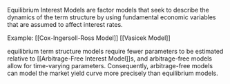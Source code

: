Equilibrium Interest Models are factor models that seek to describe the dynamics of the term structure by using fundamental economic variables that are assumed to affect interest rates. 

Example:
[[Cox-Ingersoll-Ross Model]]
[[Vasicek Model]]

equilibrium term structure models require fewer parameters to be estimated relative to [[Arbitrage-Free Interest Model]]s, and arbitrage-free models allow for time-varying parameters. Consequently, arbitrage-free models can model the market yield curve more precisely than equilibrium models.